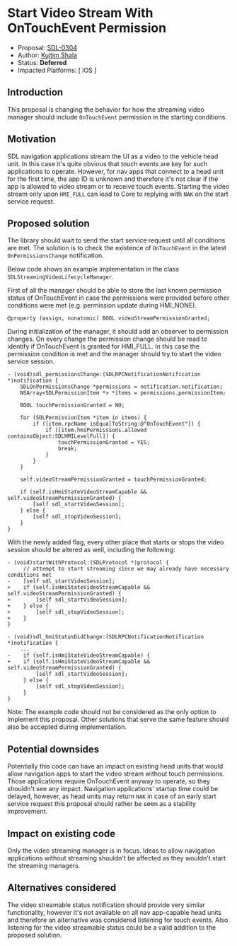 # Start Video Stream With OnTouchEvent Permission

* Proposal: [SDL-0304](0304-stream-ontouchevent.md)
* Author: [Kujtim Shala](https://github.com/kshala-ford)
* Status: **Deferred**
* Impacted Platforms: [ iOS ]

## Introduction

This proposal is changing the behavior for how the streaming video manager should include `OnTouchEvent` permission in the starting conditions.

## Motivation

SDL navigation applications stream the UI as a video to the vehicle head unit. In this case it's quite obvious that touch events are key for such applications to operate. However, for nav apps that connect to a head unit for the first time, the app ID is unknown and therefore it's not clear if the app is allowed to video stream or to receive touch events. Starting the video stream only upon `HMI_FULL` can lead to Core to replying with `NAK` on the start service request.

## Proposed solution

The library should wait to send the start service request until all conditions are met. The solution is to check the existence of `OnTouchEvent` in the latest `OnPermissionsChange` notification.

Below code shows an example implementation in the class `SDLStreamingVideoLifecycleManager`. 

First of all the manager should be able to store the last known permission status of OnTouchEvent in case the permissions were provided before other conditions were met (e.g. permission update during HMI_NONE).

```objc
@property (assign, nonatomic) BOOL videoStreamPermissionGranted;
```

During initialization of the manager, it should add an observer to permission changes. On every change the permission change should be read to identify if OnTouchEvent is granted for HMI_FULL. In this case the permission condition is met and the manager should try to start the video service session.

```objc
- (void)sdl_permissionsChange:(SDLRPCNotificationNotification *)notification {
    SDLOnPermissionsChange *permissions = notification.notification;
    NSArray<SDLPermissionItem *> *items = permissions.permissionItem;

    BOOL touchPermissionGranted = NO;

    for (SDLPermissionItem *item in items) {
        if ([item.rpcName isEqualToString:@"OnTouchEvent"]) {
            if ([item.hmiPermissions.allowed containsObject:SDLHMILevelFull]) {
                touchPermissionGranted = YES;
                break;
            }
        }
    }

    self.videoStreamPermissionGranted = touchPermissionGranted;

    if (self.isHmiStateVideoStreamCapable && self.videoStreamPermissionGranted) {
        [self sdl_startVideoSession];
    } else {
        [self sdl_stopVideoSession];
    }
}
```

With the newly added flag, every other place that starts or stops the video session should be altered as well, including the following:

```objc
- (void)startWithProtocol:(SDLProtocol *)protocol {
     // attempt to start streaming since we may already have necessary conditions met
-    [self sdl_startVideoSession];
+    if (self.isHmiStateVideoStreamCapable && self.videoStreamPermissionGranted) {
+        [self sdl_startVideoSession];
+    } else {
+        [self sdl_stopVideoSession];
+    }
}

- (void)sdl_hmiStatusDidChange:(SDLRPCNotificationNotification *)notification {
    ...
-    if (self.isHmiStateVideoStreamCapable) {
+    if (self.isHmiStateVideoStreamCapable && self.videoStreamPermissionGranted) {
         [self sdl_startVideoSession];
     } else {
         [self sdl_stopVideoSession];
     }
}
```

Note: The example code should not be considered as the only option to implement this proposal. Other solutions that serve the same feature should also be accepted during implementation.  

## Potential downsides

Potentially this code can have an impact on existing head units that would allow navigation apps to start the video stream without touch permissions. Those applications require OnTouchEvent anyway to operate, so they shouldn't see any impact. Navigation applications' startup time could be delayed, however, as head units may return `NAK` in case of an early start service request this proposal should rather be seen as a stability improvement.

## Impact on existing code

Only the video streaming manager is in focus. Ideas to allow navigation applications without streaming shouldn't be affected as they wouldn't start the streaming managers.

## Alternatives considered

The video streamable status notification should provide very similar functionality, however it's not available on all nav app-capable head units and therefore an alternative was considered listening for touch events. Also listening for the video streamable status could be a valid addition to the proposed solution.
